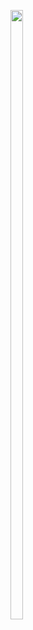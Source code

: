 <p>

<img src="https://user-images.githubusercontent.com/116253518/217517998-711ad9e0-07a6-4494-a4f3-d568aaff999d.jpg" height="50%" width="20%">

</p>
